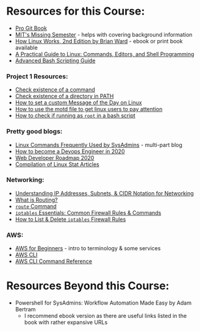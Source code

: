 # Resources for this Course:

- [Pro Git Book](https://git-scm.com/book/en/v2)
- [MIT's Missing Semester](https://missing.csail.mit.edu/) - helps with covering background information
- [How Linux Works, 2nd Edition by Brian Ward](https://nostarch.com/howlinuxworks2) - ebook or print book available
- [A Practical Guide to Linux: Commands, Editors, and Shell Programming](https://www.oreilly.com/library/view/a-practical-guide/9780133085129/)
- [Advanced Bash Scripting Guide](https://tldp.org/LDP/abs/html/)

### Project 1 Resources:

- [Check existence of a command](https://stackoverflow.com/questions/592620/how-can-i-check-if-a-program-exists-from-a-bash-script)
- [Check existence of a directory in PATH](https://stackoverflow.com/questions/1396066/detect-if-users-path-has-a-specific-directory-in-it)
- [How to set a custom Message of the Day on Linux](https://linuxconfig.org/how-to-set-a-custom-message-of-the-day-on-linux)
- [How to use the motd file to get linux users to pay attention](https://www.networkworld.com/article/3219736/how-to-use-the-motd-file-to-get-linux-users-to-pay-attention.amp.html)
- [How to check if running as `root` in a bash script](https://stackoverflow.com/questions/18215973/how-to-check-if-running-as-root-in-a-bash-script)

### Pretty good blogs:

- [Linux Commands Frequently Used by SysAdmins](https://haydenjames.io/linux-commands-frequently-used-by-linux-sysadmins-part-1/) - multi-part blog
- [How to become a Devops Engineer in 2020](https://devopscube.com/become-devops-engineer/)
- [Web Developer Roadmap 2020](https://github.com/kamranahmedse/developer-roadmap)
- [Compilation of Linux Stat Articles](https://github.com/kamranahmedse/developer-roadmap)

### Networking:

- [Understanding IP Addresses, Subnets, & CIDR Notation for Networking](https://www.digitalocean.com/community/tutorials/understanding-ip-addresses-subnets-and-cidr-notation-for-networking)
- [What is Routing?](https://www.cloudflare.com/learning/network-layer/what-is-routing/)
- [`route` Command](https://www.ibm.com/support/knowledgecenter/ssw_aix_72/r_commands/route.html)
- [`iptables` Essentials: Common Firewall Rules & Commands](https://www.digitalocean.com/community/tutorials/iptables-essentials-common-firewall-rules-and-commands)
- [How to List & Delete `iptables` Firewall Rules](https://www.digitalocean.com/community/tutorials/how-to-list-and-delete-iptables-firewall-rules)

### AWS:

- [AWS for Beginners](https://www.cloudways.com/blog/aws-for-beginners/) - intro to terminology & some services
- [AWS CLI](https://aws.amazon.com/cli/)
- [AWS CLI Command Reference](https://docs.aws.amazon.com/cli/latest/reference/#available-services)

# Resources Beyond this Course:

- Powershell for SysAdmins: Workflow Automation Made Easy by Adam Bertram
  - I recommend ebook version as there are useful links listed in the book with rather expansive URLs
